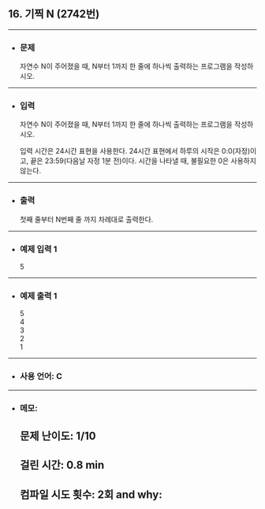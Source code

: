 ## 16. 기찍 N (2742번)

---

- ### 문제

  
  자연수 N이 주어졌을 때, N부터 1까지 한 줄에 하나씩 출력하는 프로그램을 작성하시오.
  
---


- ### 입력

  자연수 N이 주어졌을 때, N부터 1까지 한 줄에 하나씩 출력하는 프로그램을 작성하시오.

  입력 시간은 24시간 표현을 사용한다. 24시간 표현에서 하루의 시작은 0:0(자정)이고, 끝은 23:59(다음날 자정 1분 전)이다. 시간을 나타낼 때, 불필요한 0은 사용하지 않는다.

---

- ### 출력

  첫째 줄부터 N번째 줄 까지 차례대로 출력한다.

---
 
- ### 예제 입력 1 

  5

---

- ### 예제 출력 1 

  5  
  4  
  3  
  2  
  1
  
---

- ### 사용 언어: C

---

- ### 메모:

  ## 문제 난이도: 1/10
  ## 걸린 시간: 0.8 min
  ## 컴파일 시도 횟수: 2회 and why:
    
